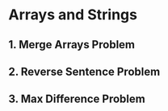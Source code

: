 # Arrays and Strings

## 1. Merge Arrays Problem

## 2. Reverse Sentence Problem

## 3. Max Difference Problem 

